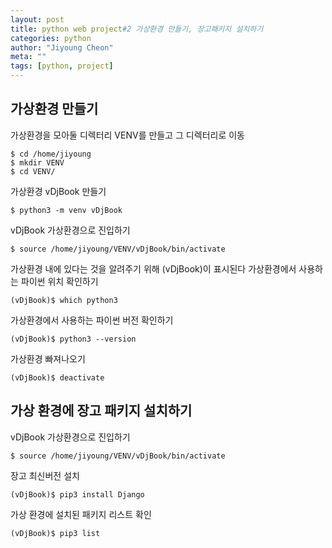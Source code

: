 ```yaml
---
layout: post
title: python web project#2 가상환경 만들기, 장고패키지 설치하기
categories: python
author: "Jiyoung Cheon"
meta: ""
tags: [python, project]
---
```


## 가상환경 만들기

가상환경을 모아둘 디렉터리 VENV를 만들고 그 디렉터리로 이동
~~~
$ cd /home/jiyoung
$ mkdir VENV
$ cd VENV/
~~~

가상환경 vDjBook 만들기
~~~
$ python3 -m venv vDjBook
~~~

vDjBook 가상환경으로 진입하기
~~~
$ source /home/jiyoung/VENV/vDjBook/bin/activate
~~~

가상환경 내에 있다는 것을 알려주기 위해 (vDjBook)이 표시된다
가상환경에서 사용하는 파이썬 위치 확인하기
~~~
(vDjBook)$ which python3
~~~

가상환경에서 사용하는 파이썬 버전 확인하기
~~~
(vDjBook)$ python3 --version
~~~

가상환경 빠져나오기
~~~
(vDjBook)$ deactivate
~~~

## 가상 환경에 장고 패키지 설치하기

vDjBook 가상환경으로 진입하기
~~~
$ source /home/jiyoung/VENV/vDjBook/bin/activate
~~~

장고 최신버전 설치
~~~
(vDjBook)$ pip3 install Django
~~~

가상 환경에 설치된 패키지 리스트 확인
~~~
(vDjBook)$ pip3 list
~~~

